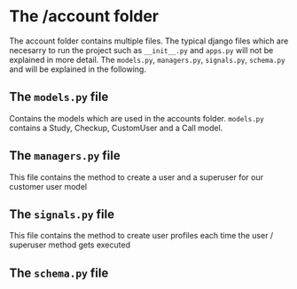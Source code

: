 # The /account folder

The account folder contains multiple files. The typical django files which are necesarry to run the project such as `__init__.py` and `apps.py` will not be explained in more detail. The `models.py`, `managers.py`, `signals.py`, `schema.py` and will be explained in the following.

## The `models.py` file

Contains the models which are used in the accounts folder. `models.py` contains a Study, Checkup, CustomUser and a Call model.

## The `managers.py` file

This file contains the method to create a user and a superuser for our customer user model

## The `signals.py` file

This file contains the method to create user profiles each time the user / superuser method gets executed

## The `schema.py` file
